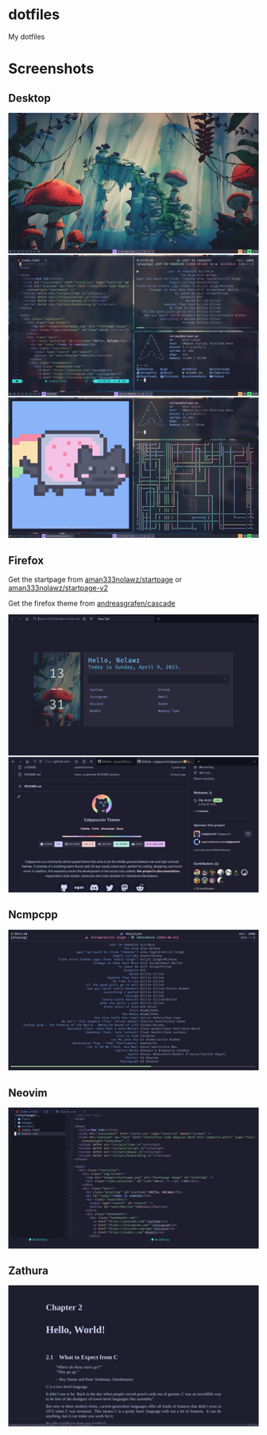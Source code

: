 # dotfiles

My dotfiles

# Screenshots

## Desktop

![Desktop](./screenshots/desktop.png "Desktop")
![Desktop](./screenshots/desktop2.png "Desktop")
![Neofetch](./screenshots/neofetch.png "Neofetch")

## Firefox

Get the startpage from [aman333nolawz/startpage](https://github.com/aman333nolawz/startpage) or [aman333nolawz/startpage-v2](https://github.com/aman333nolawz/startpage-v2)

Get the firefox theme from [andreasgrafen/cascade](https://github.com/andreasgrafen/cascade)

![Firefox](./screenshots/firefox.png "Firefox")
![Firefox](./screenshots/firefox2.png "Firefox")

## Ncmpcpp

![ncmpcpp](./screenshots/ncmpcpp.png "ncmpcpp")

## Neovim

![Neovim](./screenshots/neovim.png "Neovim")

## Zathura

![Zathura](./screenshots/zathura.png "Zathura")
